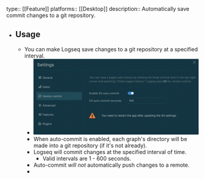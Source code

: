 type:: [[Feature]]
platforms:: [[Desktop]]
description:: Automatically save commit changes to a git repository.

- ## Usage
	- You can make Logseq save changes to a git repository at a specified interval.
		- ![version-control-settings-page.png](../assets/version-control-settings-page_1676506969044_0.png)
		- When auto-commit is enabled, each graph's directory will be made into a git repository (if it's not already).
		- Logseq will commit changes at the specified interval of time.
			- Valid intervals are 1 - 600 seconds.
		- Auto-commit *will not* automatically push changes to a remote.
		-